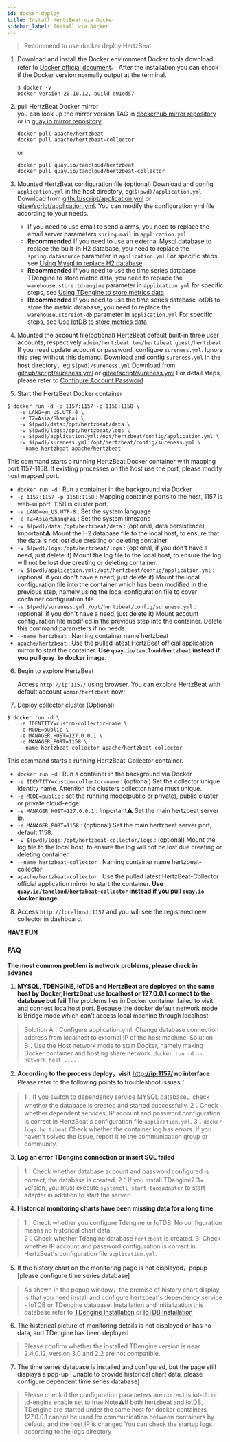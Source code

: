 ```yaml
---
id: docker-deploy  
title: Install HertzBeat via Docker   
sidebar_label: Install via Docker
---
```


> Recommend to use docker deploy HertzBeat

1. Download and install the Docker environment
   Docker tools download refer to [Docker official document](https://docs.docker.com/get-docker/)。
   After the installation you can check if the Docker version normally output at the terminal.

   ```
   $ docker -v
   Docker version 20.10.12, build e91ed57
   ```

2. pull HertzBeat Docker mirror  
   you can look up the mirror version TAG in [dockerhub mirror repository](https://hub.docker.com/r/apache/hertzbeat/tags)  
   or in [quay.io mirror repository](https://quay.io/repository/apache/hertzbeat)

   ```shell
   docker pull apache/hertzbeat   
   docker pull apache/hertzbeat-collector       
   ```

   or

   ```shell
   docker pull quay.io/tancloud/hertzbeat
   docker pull quay.io/tancloud/hertzbeat-collector
   ```

3. Mounted HertzBeat configuration file (optional)
   Download and config `application.yml` in the host directory, eg:`$(pwd)/application.yml`
   Download from [github/script/application.yml](https://github.com/apache/hertzbeat/raw/master/script/application.yml) or [gitee/script/application.yml](https://gitee.com/hertzbeat/hertzbeat/raw/master/script/application.yml).
   You can modify the configuration yml file according to your needs.
   - If you need to use email to send alarms, you need to replace the email server parameters `spring.mail` in `application.yml`
   - **Recommended** If you need to use an external Mysql database to replace the built-in H2 database, you need to replace the `spring.datasource` parameter in `application.yml` For specific steps, see [Using Mysql to replace H2 database](mysql-change)
   - **Recommended** If you need to use the time series database TDengine to store metric data, you need to replace the `warehouse.store.td-engine` parameter in `application.yml` for specific steps, see [Using TDengine to store metrics data](tdengine-init)
   - **Recommended** If you need to use the time series database IotDB to store the metric database, you need to replace the `warehouse.storeiot-db` parameter in `application.yml` For specific steps, see [Use IotDB to store metrics data](iotdb-init)
4. Mounted the account file(optional)
   HertzBeat default built-in three user accounts, respectively `admin/hertzbeat tom/hertzbeat guest/hertzbeat`
   If you need update account or password, configure `sureness.yml`. Ignore this step without this demand.
   Download and config `sureness.yml` in the host directory，eg:`$(pwd)/sureness.yml`
   Download from [github/script/sureness.yml](https://github.com/apache/hertzbeat/raw/master/script/sureness.yml) or [gitee/script/sureness.yml](https://gitee.com/hertzbeat/hertzbeat/raw/master/script/sureness.yml)
   For detail steps, please refer to [Configure Account Password](account-modify)
5. Start the HertzBeat Docker container

```shell
$ docker run -d -p 1157:1157 -p 1158:1158 \
    -e LANG=en_US.UTF-8 \
    -e TZ=Asia/Shanghai \
    -v $(pwd)/data:/opt/hertzbeat/data \
    -v $(pwd)/logs:/opt/hertzbeat/logs \
    -v $(pwd)/application.yml:/opt/hertzbeat/config/application.yml \
    -v $(pwd)/sureness.yml:/opt/hertzbeat/config/sureness.yml \
    --name hertzbeat apache/hertzbeat
```

This command starts a running HertzBeat Docker container with mapping port 1157-1158. If existing processes on the host use the port, please modify host mapped port.  

- `docker run -d` : Run a container in the background via Docker
- `-p 1157:1157 -p 1158:1158`  : Mapping container ports to the host, 1157 is web-ui port, 1158 is cluster port.
- `-e LANG=en_US.UTF-8`  : Set the system language
- `-e TZ=Asia/Shanghai` : Set the system timezone
- `-v $(pwd)/data:/opt/hertzbeat/data` : (optional, data persistence) Important⚠️ Mount the H2 database file to the local host, to ensure that the data is not lost due creating or deleting container.  
- `-v $(pwd)/logs:/opt/hertzbeat/logs` : (optional, if you don't have a need, just delete it) Mount the log file to the local host, to ensure the log will not be lost due creating or deleting container.
- `-v $(pwd)/application.yml:/opt/hertzbeat/config/application.yml`  : (optional, if you don't have a need, just delete it) Mount the local configuration file into the container which has been modified in the previous step, namely using the local configuration file to cover container configuration file.
- `-v $(pwd)/sureness.yml:/opt/hertzbeat/config/sureness.yml`  : (optional, if you don't have a need, just delete it) Mount account configuration file modified in the previous step into the container. Delete this command parameters if no needs.  
- `--name hertzbeat` : Naming container name hertzbeat
- `apache/hertzbeat` : Use the pulled latest HertzBeat official application mirror to start the container. **Use `quay.io/tancloud/hertzbeat` instead if you pull `quay.io` docker image.**

6. Begin to explore HertzBeat

   Access `http://ip:1157/` using browser. You can explore HertzBeat with default account `admin/hertzbeat` now!

7. Deploy collector cluster (Optional)

```shell
$ docker run -d \
    -e IDENTITY=custom-collector-name \
    -e MODE=public \
    -e MANAGER_HOST=127.0.0.1 \
    -e MANAGER_PORT=1158 \
    --name hertzbeat-collector apache/hertzbeat-collector
```

This command starts a running HertzBeat-Collector container.

- `docker run -d` : Run a container in the background via Docker
- `-e IDENTITY=custom-collector-name`  : (optional) Set the collector unique identity name. Attention the clusters collector name must unique.
- `-e MODE=public` : set the running mode(public or private), public cluster or private cloud-edge.
- `-e MANAGER_HOST=127.0.0.1` : Important⚠️ Set the main hertzbeat server ip.
- `-e MANAGER_PORT=1158` :  (optional) Set the main hertzbeat server port, default 1158.
- `-v $(pwd)/logs:/opt/hertzbeat-collector/logs` : (optional) Mount the log file to the local host, to ensure the log will not be lost due creating or deleting container.
- `--name hertzbeat-collector` : Naming container name hertzbeat-collector
- `apache/hertzbeat-collector` : Use the pulled latest HertzBeat-Collector official application mirror to start the container. **Use `quay.io/tancloud/hertzbeat-collector` instead if you pull `quay.io` docker image.**

8. Access `http://localhost:1157` and you will see the registered new collector in dashboard.

**HAVE FUN**

### FAQ

**The most common problem is network problems, please check in advance**

1. **MYSQL, TDENGINE, IoTDB and HertzBeat are deployed on the same host by Docker,HertzBeat use localhost or 127.0.0.1 connect to the database but fail**
   The problems lies in Docker container failed to visit and connect localhost port. Because the docker default network mode is Bridge mode which can't access local machine through localhost.

> Solution A：Configure application.yml. Change database connection address from localhost to external IP of the host machine.
> Solution B：Use the Host network mode to start Docker, namely making Docker container and hosting share network. `docker run -d --network host .....`

2. **According to the process deploy，visit <http://ip:1157/> no interface**
   Please refer to the following points to troubleshoot issues：

> 1：If you switch to dependency service MYSQL database，check whether the database is created and started successfully.
> 2：Check whether dependent services, IP account and password configuration is correct in HertzBeat's configuration file `application.yml`.
> 3：`docker logs hertzbeat` Check whether the container log has errors. If you haven't solved the issue, report it to the communication group or community.

3. **Log an error TDengine connection or insert SQL failed**

> 1：Check whether database account and password configured is correct, the database is created.
> 2：If you install TDengine2.3+ version, you must execute `systemctl start taosadapter` to start adapter in addition to start the server.

4. **Historical monitoring charts have been missing data for a long time**

> 1：Check whether you configure Tdengine or IoTDB. No configuration means no historical chart data.  
> 2：Check whether Tdengine database `hertzbeat` is created.
> 3: Check whether IP account and password configuration is correct in HertzBeat's configuration file `application.yml`.

5. If the history chart on the monitoring page is not displayed，popup [please configure time series database]

> As shown in the popup window，the premise of history chart display is that you need install and configure hertzbeat's dependency service - IoTDB or TDengine database.
> Installation and initialization this database refer to [TDengine Installation](tdengine-init) or [IoTDB Installation](iotdb-init)

6. The historical picture of monitoring details is not displayed or has no data, and TDengine has been deployed

> Please confirm whether the installed TDengine version is near 2.4.0.12, version 3.0 and 2.2 are not compatible.

7. The time series database is installed and configured, but the page still displays a pop-up [Unable to provide historical chart data, please configure dependent time series database]

> Please check if the configuration parameters are correct
> Is iot-db or td-engine enable set to true
> Note⚠️If both hertzbeat and IotDB, TDengine are started under the same host for docker containers, 127.0.0.1 cannot be used for communication between containers by default, and the host IP is changed
> You can check the startup logs according to the logs directory
